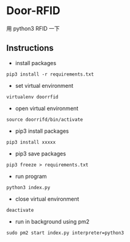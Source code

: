 # Door-RFID
用 python3 RFID 一下

## Instructions

- install packages
```
pip3 install -r requirements.txt
```

- set virtual environment
```
virtualenv doorrfid
```

- open virtual environment
```
source doorrifd/bin/activate
```

- pip3 install packages
```
pip3 install xxxxx
```

- pip3 save packages
```
pip3 freeze > requirements.txt
```

- run program
```
python3 index.py
```

- close virtual environment
```
deactivate
```

- run in background using pm2
```
sudo pm2 start index.py interpreter=python3
```
